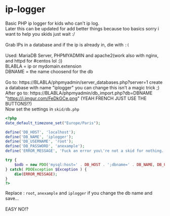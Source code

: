 # ip-logger


Basic PHP ip logger for kids who can't ip log.<br>Later this can be updated for add better things because too basics sorry i want to help you skids just wait :/<br><br>Grab IPs in a database and if the ip is already in, die with `:(`<br><br>Used: MariaDB Server, PHPMYADMIN and apache2(work also with nginx, and httpd for #centos lol :))<br>BLABLA = ip or mydomain.extension<br>DBNAME = the name choosend for the db<br><br>Go to: https://BLABLA/phpmyadmin/server_databases.php?server=1 create a database with name "iplogger" you can change this isn't a magic trick ;)<br>After go to: https://BLABLA/phpmyadmin/db_import.php?db=DBNAME "https://i.imgur.com/FeDkGCe.png" (YEAH FRENCH JUST USE THE BUTTONS!?)<br>Now set the settings in `skid/db.php`<br>
```php
<?php
date_default_timezone_set("Europe/Paris");

define('DB_HOST', 'localhost');
define('DB_NAME', 'iplogger');
define('DB_USERNAME', 'root');
define('DB_PASSWORD', 'anexample');
define('ERROR_MESSAGE', 'Fuck an error you\'re not a skid for nothing. :(');

try {
	$odb = new PDO('mysql:host=' . DB_HOST . ';dbname=' . DB_NAME, DB_USERNAME, DB_PASSWORD);
} catch( PDOException $Exception ) {
	die(ERROR_MESSAGE);
}
?>
```

Replace : `root`, `anexample` and `iplogger` if you change the db name and save...<br><br>EASY NO!?

